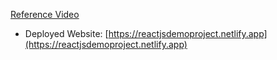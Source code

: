 [Reference Video](https://youtu.be/ftUa9OJFEoM?list=PLbGui_ZYuhijDDvgZ04JAwWCt-x1c2I0g)

- Deployed Website: [https://reactjsdemoproject.netlify.app](https://reactjsdemoproject.netlify.app)